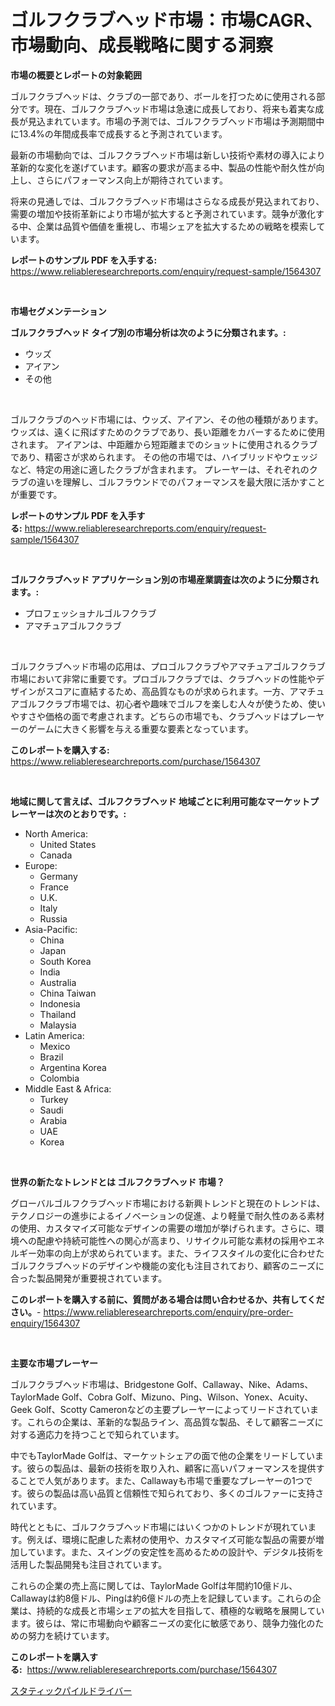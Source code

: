 <p><h1>ゴルフクラブヘッド市場：市場CAGR、市場動向、成長戦略に関する洞察</h1></p><p><strong>市場の概要とレポートの対象範囲</strong></p>
<p><p>ゴルフクラブヘッドは、クラブの一部であり、ボールを打つために使用される部分です。現在、ゴルフクラブヘッド市場は急速に成長しており、将来も着実な成長が見込まれています。市場の予測では、ゴルフクラブヘッド市場は予測期間中に13.4%の年間成長率で成長すると予測されています。</p><p>最新の市場動向では、ゴルフクラブヘッド市場は新しい技術や素材の導入により革新的な変化を遂げています。顧客の要求が高まる中、製品の性能や耐久性が向上し、さらにパフォーマンス向上が期待されています。</p><p>将来の見通しでは、ゴルフクラブヘッド市場はさらなる成長が見込まれており、需要の増加や技術革新により市場が拡大すると予測されています。競争が激化する中、企業は品質や価値を重視し、市場シェアを拡大するための戦略を模索しています。</p></p>
<p><strong>レポートのサンプル PDF を入手する:</strong> <a href="https://www.reliableresearchreports.com/enquiry/request-sample/1564307">https://www.reliableresearchreports.com/enquiry/request-sample/1564307</a></p>
<p>&nbsp;</p>
<p><strong>市場セグメンテーション</strong></p>
<p><strong>ゴルフクラブヘッド タイプ別の市場分析は次のように分類されます。:</strong></p>
<p><ul><li>ウッズ</li><li>アイアン</li><li>その他</li></ul></p>
<p>&nbsp;</p>
<p><p>ゴルフクラブのヘッド市場には、ウッズ、アイアン、その他の種類があります。 ウッズは、遠くに飛ばすためのクラブであり、長い距離をカバーするために使用されます。 アイアンは、中距離から短距離までのショットに使用されるクラブであり、精密さが求められます。 その他の市場では、ハイブリッドやウェッジなど、特定の用途に適したクラブが含まれます。 プレーヤーは、それぞれのクラブの違いを理解し、ゴルフラウンドでのパフォーマンスを最大限に活かすことが重要です。</p></p>
<p><strong>レポートのサンプル PDF を入手する:</strong>&nbsp;<a href="https://www.reliableresearchreports.com/enquiry/request-sample/1564307">https://www.reliableresearchreports.com/enquiry/request-sample/1564307</a></p>
<p>&nbsp;</p>
<p><strong> ゴルフクラブヘッド アプリケーション別の市場産業調査は次のように分類されます。:</strong></p>
<p><ul><li>プロフェッショナルゴルフクラブ</li><li>アマチュアゴルフクラブ</li></ul></p>
<p>&nbsp;</p>
<p><p>ゴルフクラブヘッド市場の応用は、プロゴルフクラブやアマチュアゴルフクラブ市場において非常に重要です。プロゴルフクラブでは、クラブヘッドの性能やデザインがスコアに直結するため、高品質なものが求められます。一方、アマチュアゴルフクラブ市場では、初心者や趣味でゴルフを楽しむ人々が使うため、使いやすさや価格の面で考慮されます。どちらの市場でも、クラブヘッドはプレーヤーのゲームに大きく影響を与える重要な要素となっています。</p></p>
<p><strong>このレポートを購入する:</strong>&nbsp; <a href="https://www.reliableresearchreports.com/purchase/1564307">https://www.reliableresearchreports.com/purchase/1564307</a></p>
<p>&nbsp;</p>
<p><strong>地域に関して言えば、ゴルフクラブヘッド 地域ごとに利用可能なマーケットプレーヤーは次のとおりです。:</strong></p>
<p><ul>
    <li>
        North America:
        <ul>
            <li>United States</li>
            <li>Canada</li>
        </ul>
    </li>
    <li>
        Europe:
        <ul>
            <li>Germany</li>
            <li>France</li>
            <li>U.K.</li>
            <li>Italy</li>
            <li>Russia</li>
        </ul>
    </li>
    <li>
        Asia-Pacific:
        <ul>
            <li>China</li>
            <li>Japan</li>
            <li>South Korea</li>
            <li>India</li>
            <li>Australia</li>
            <li>China Taiwan</li>
            <li>Indonesia</li>
            <li>Thailand</li>
            <li>Malaysia</li>
        </ul>
    </li>
    <li>
        Latin America:
        <ul>
            <li>Mexico</li>
            <li>Brazil</li>
            <li>Argentina Korea</li>
            <li>Colombia</li>
        </ul>
    </li>
    <li>
        Middle East & Africa:
        <ul>
            <li>Turkey</li>
            <li>Saudi</li>
            <li>Arabia</li>
            <li>UAE</li>
            <li>Korea</li>
        </ul>
    </li>
    </ul></p>
<p>&nbsp;</p>
<p><strong>世界の新たなトレンドとは ゴルフクラブヘッド 市場？</strong></p>
<p><p>グローバルゴルフクラブヘッド市場における新興トレンドと現在のトレンドは、テクノロジーの進歩によるイノベーションの促進、より軽量で耐久性のある素材の使用、カスタマイズ可能なデザインの需要の増加が挙げられます。さらに、環境への配慮や持続可能性への関心が高まり、リサイクル可能な素材の採用やエネルギー効率の向上が求められています。また、ライフスタイルの変化に合わせたゴルフクラブヘッドのデザインや機能の変化も注目されており、顧客のニーズに合った製品開発が重要視されています。</p></p>
<p><strong>このレポートを購入する前に、質問がある場合は問い合わせるか、共有してください。</strong>- <a href="https://www.reliableresearchreports.com/enquiry/pre-order-enquiry/1564307">https://www.reliableresearchreports.com/enquiry/pre-order-enquiry/1564307</a></p>
<p>&nbsp;</p>
<p><strong>主要な市場プレーヤー</strong></p>
<p><p>ゴルフクラブヘッド市場は、Bridgestone Golf、Callaway、Nike、Adams、TaylorMade Golf、Cobra Golf、Mizuno、Ping、Wilson、Yonex、Acuity、Geek Golf、Scotty Cameronなどの主要プレーヤーによってリードされています。これらの企業は、革新的な製品ライン、高品質な製品、そして顧客ニーズに対する適応力を持つことで知られています。</p><p>中でもTaylorMade Golfは、マーケットシェアの面で他の企業をリードしています。彼らの製品は、最新の技術を取り入れ、顧客に高いパフォーマンスを提供することで人気があります。また、Callawayも市場で重要なプレーヤーの1つです。彼らの製品は高い品質と信頼性で知られており、多くのゴルファーに支持されています。</p><p>時代とともに、ゴルフクラブヘッド市場にはいくつかのトレンドが現れています。例えば、環境に配慮した素材の使用や、カスタマイズ可能な製品の需要が増加しています。また、スイングの安定性を高めるための設計や、デジタル技術を活用した製品開発も注目されています。</p><p>これらの企業の売上高に関しては、TaylorMade Golfは年間約10億ドル、Callawayは約8億ドル、Pingは約6億ドルの売上を記録しています。これらの企業は、持続的な成長と市場シェアの拡大を目指して、積極的な戦略を展開しています。彼らは、常に市場動向や顧客ニーズの変化に敏感であり、競争力強化のための努力を続けています。</p></p>
<p><strong>このレポートを購入する:</strong>&nbsp;&nbsp;<a href="https://www.reliableresearchreports.com/purchase/1564307">https://www.reliableresearchreports.com/purchase/1564307</a></p>
<p><p><a href="https://github.com/zoetazuur/Market-Research-Report-List-1/blob/main/11708236391.md">スタティックパイルドライバー</a></p></p>